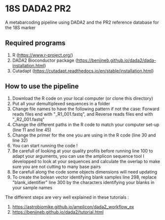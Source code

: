 # 18S DADA2 PR2

A metabarcoding pipeline using DADA2 and the PR2 reference database for the 18S marker 

## Required programs

1. R (https://www.r-project.org/)
2. DADA2 Bioconductor package (https://benjjneb.github.io/dada2/dada-installation.html)
3. Cutadapt (https://cutadapt.readthedocs.io/en/stable/installation.html)

## How to use the pipeline 

1. Download the R code on your local computer (or clone this directory)
2. Put all your demultiplexed sequences in a folder
3. Change file names to have the following pattern if not the case: Forward reads files end with "_R1_001.fastq", and Reverse reads files end with "_R2_001.fastq"
4. Change the different paths in the R code to match your computer set-up (line 11 and line 45)
5. Change the primer for the one you are using in the R code (line 30 and line 32)
6. You can start running the code ! 
7. Be carefull of looking at your quality profils before running line 100 to adapt your arguments, you can use the amplicon sequence tool I developped to look at your sequences and calculate the overlap to make sure you are not cutting to many base pairs 
8. Be carefull along the code some objects dimensions will need updating
9. To create the bolean vector identifying blank samples line 298, replace "blank_identifier" line 300 by the characters identifying your blanks in your sample names

The different steps are very well explained in these tutorials : 
1. https://astrobiomike.github.io/amplicon/dada2_workflow_ex
2. https://benjjneb.github.io/dada2/tutorial.html